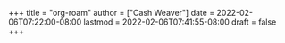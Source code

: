 +++
title = "org-roam"
author = ["Cash Weaver"]
date = 2022-02-06T07:22:00-08:00
lastmod = 2022-02-06T07:41:55-08:00
draft = false
+++
